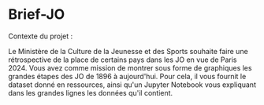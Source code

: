 # Brief-JO
Contexte du projet :

Le Ministère de la Culture de la Jeunesse et des Sports souhaite faire une rétrospective de la place de certains pays dans les JO en vue de Paris 2024. Vous avez comme mission de montrer sous forme de graphiques les grandes étapes des JO de 1896 à aujourd'hui. Pour cela, il vous fournit le dataset donné en ressources, ainsi qu'un Jupyter Notebook vous expliquant dans les grandes lignes les données qu'il contient.
